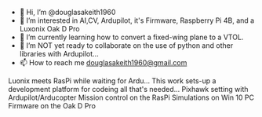 - 👋 Hi, I’m @douglasakeith1960
- 👀 I’m interested in AI,CV, Ardupilot, it's Firmware, Raspberry Pi 4B, and a Luxonix Oak D Pro
- 🌱 I’m currently learning how to convert a fixed-wing plane to a VTOL.
- 💞️ I’m NOT yet ready to collaborate on the use of python and other libraries with Ardupilot...
- 📫 How to reach me douglasakeith1960@gmail.com


Luonix meets RasPi while waiting for Ardu...
This work sets-up a development platform for codeing all that's needed...
Pixhawk setting with Ardupilot/Arducopter
Mission control on the RasPi
Simulations on Win 10 PC
Firmware on the Oak D Pro
